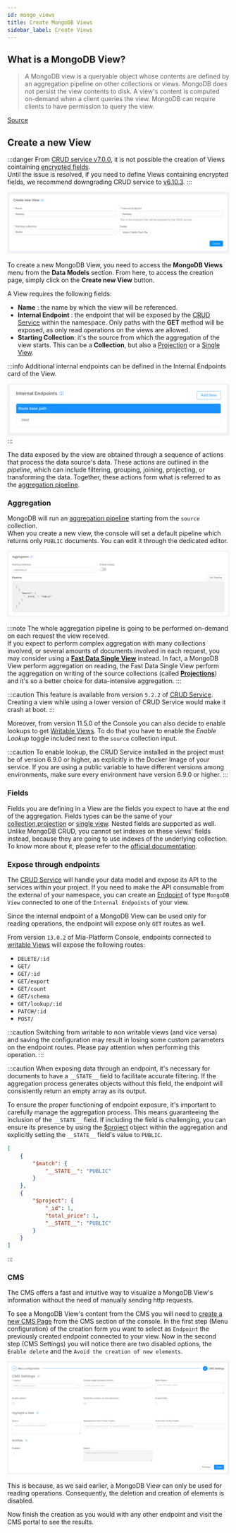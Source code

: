 ```yaml
---
id: mongo_views
title: Create MongoDB Views
sidebar_label: Create Views
---
```

## What is a MongoDB View?

> A MongoDB view is a queryable object whose contents are defined by an aggregation pipeline on other collections or views. MongoDB does not persist the view contents to disk. A view's content is computed on-demand when a client queries the view. MongoDB can require clients to have permission to query the view.   

[Source](https://www.mongodb.com/docs/manual/core/views/#views)

## Create a new View

:::danger
From [CRUD service v7.0.0](/runtime_suite/crud-service/overview_and_usage.md), it is not possible the creation of Views cointaining [encrypted fields](/runtime_suite/crud-service/encryption_configuration.md).  
Until the issue is resolved, if you need to define Views containing encrypted fields, we recommend downgrading CRUD service to [v6.10.3](https://github.com/mia-platform/crud-service/releases/tag/v6.10.3).
:::

![create view form](img/create_mongodb_view.png)

To create a new MongoDB View, you need to access the **MongoDB Views** menu from the **Data Models** section. From here, to access the creation page, simply click on the **Create new View** button.

A View requires the following fields:

- **Name** : the name by which the view will be referenced.
- **Internal Endpoint** : the endpoint that will be exposed by the [CRUD Service](/runtime_suite/crud-service/10_overview_and_usage.md) within the namespace. Only paths with the **GET** method will be exposed, as only read operations on the views are allowed.
- **Starting Collection**: it's the source from which the aggregation of the view starts. This can be a **Collection**, but also a [Projection](/fast_data/configuration/projections.md) or a [Single View](/fast_data/configuration/single_views.md).

:::info
Additional internal endpoints can be defined in the Internal Endpoints card of the View.

![Internal endpoint view](img/internal_endpoint_view.png)
:::


The data exposed by the view are obtained through a sequence of actions that process the data source's data. These actions are outlined in the *pipeline*, which can include filtering, grouping, joining, projecting, or transforming the data. Together, these actions form what is referred to as the [aggregation pipeline](https://www.mongodb.com/docs/manual/core/aggregation-pipeline/).

### Aggregation

MongoDB will run an [aggregation pipeline](https://www.mongodb.com/docs/manual/core/aggregation-pipeline/) starting from the `source` collection.    
When you create a new view, the console will set a default pipeline which returns only `PUBLIC` documents. You can edit it through the dedicated editor.   

![Pipeline view](img/pipeline_card_view.png)

:::note
The whole aggregation pipeline is going to be performed on-demand on each request the view received.   
If you expect to perform complex aggregation with many collections involved, or several amounts of documents involved in each request, you may consider using a [**Fast Data Single View**](/fast_data/concepts/the_basics.md#single-view-sv) instead. In fact, a MongoDB View perform aggregation on reading, the Fast Data Single View perform the aggregation on writing of the source collections (called [**Projections**](/fast_data/concepts/the_basics.md#projection)) and it's so a better choice for data-intensive aggregation.
:::

:::caution
This feature is available from version `5.2.2` of [CRUD Service](/runtime_suite/crud-service/10_overview_and_usage.md). Creating a view while using a lower version of CRUD Service would make it crash at boot.
:::

Moreover, from version 11.5.0 of the Console you can also decide to enable lookups to get [Writable Views](/runtime_suite/crud-service/50_writable_views.md). To do that you have to enable the _Enable Lookup_ toggle included next to the `source` collection input.

:::caution
To enable lookup, the CRUD Service installed in the project must be of version 6.9.0 or higher, as explicitly in the Docker Image of your service. If you are using a public variable to have different versions among environments, make sure every environment have version 6.9.0 or higher.
:::

### Fields

Fields you are defining in a View are the fields you expect to have at the end of the aggregation. 
Fields types can be the same of your [collection](/development_suite/api-console/api-design/crud_advanced.md#fields),[projection](/fast_data/configuration/projections.md#projection-fields) or [single view](/fast_data/configuration/single_views.md#single-view-data-model). Nested fields are supported as well. 
Unlike MongoDB CRUD, you cannot set indexes on these views' fields instead, because they are going to use indexes of the underlying collection. To know more about it, please refer to the [official documentation](https://www.mongodb.com/docs/manual/core/views/#index-use-and-sort-operations).

### Expose through endpoints

The [CRUD Service](/runtime_suite/crud-service/10_overview_and_usage.md) will handle your data model and expose its API to the services within your project. If you need to make the API consumable from the external of your namespace, you can create an [Endpoint](/development_suite/api-console/api-design/endpoints.md) of type `MongoDB View` connected to one of the `Internal Endpoints` of your view. 

Since the internal endpoint of a MongoDB View can be used only for reading operations, the endpoint will expose only `GET` routes as well.

From version `13.0.2` of Mia-Platform Console, endpoints connected to [writable Views](/runtime_suite/crud-service/50_writable_views.md) will expose the following routes:
- `DELETE/:id`
- `GET/`
- `GET/:id`
- `GET/export`
- `GET/count`
- `GET/schema`
- `GET/lookup/:id`
- `PATCH/:id`
- `POST/`

:::caution
Switching from writable to non writable views (and vice versa) and saving the configuration may result in losing some custom parameters on the endpoint routes. Please pay attention when performing this operation.
:::

:::caution
When exposing data through an endpoint, it's necessary for documents to have a `__STATE__` field to facilitate accurate filtering. If the aggregation process generates objects without this field, the endpoint will consistently return an empty array as its output.

To ensure the proper functioning of endpoint exposure, it's important to carefully manage the aggregation process. This means guaranteeing the inclusion of the  `__STATE__` field. If including the field is challenging, you can ensure its presence by using the [$project](https://www.mongodb.com/docs/manual/reference/operator/aggregation/project/) object within the aggregation and explicitly setting the `__STATE__` field's value to `PUBLIC`.

```json
[
    {
        "$match": {
            "__STATE__": "PUBLIC"
        }
    },
    {
        "$project": {
            "_id": 1,
            "total_price": 1,
            "__STATE__": "PUBLIC"
        }
    }
]
```
:::

### CMS

The CMS offers a fast and intuitive way to visualize a MongoDB View's information without the need of manually sending http requests.

To see a MongoDB View's content from the CMS you will need to [create a new CMS Page](/microfrontend-composer/previous-tools/cms/config_cms.md#how-to-create-a-page) from the CMS section of the console. In the first step (Menu configuration) of the creation form you want to select as `Endpoint` the previously created endpoint connected to your view. Now in the second step (CMS Settings) you will notice there are two disabled options, the `Enable delete` and the `Avoid the creation of new elements`.

![Create CMS page step 2 form](img/cms-mongo-view-second-step-screenshot.png)

This is because, as we said earlier, a MongoDB View can only be used for reading operations. Consequently, the deletion and creation of elements is disabled.

Now finish the creation as you would with any other endpoint and visit the CMS portal to see the results.